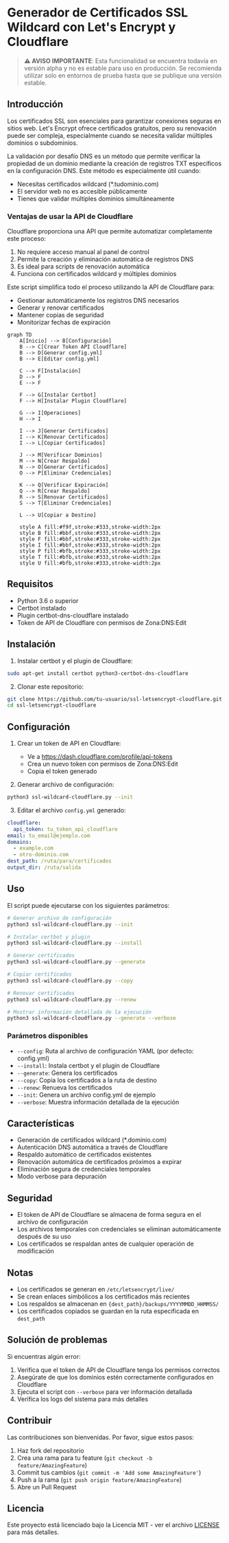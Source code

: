 # Generador de Certificados SSL Wildcard con Let's Encrypt y Cloudflare

> **⚠️ AVISO IMPORTANTE**: Esta funcionalidad se encuentra todavía en versión alpha y no es estable para uso en producción. Se recomienda utilizar solo en entornos de prueba hasta que se publique una versión estable.

## Introducción

Los certificados SSL son esenciales para garantizar conexiones seguras en sitios web. Let's Encrypt ofrece certificados gratuitos, pero su renovación puede ser compleja, especialmente cuando se necesita validar múltiples dominios o subdominios.

La validación por desafío DNS es un método que permite verificar la propiedad de un dominio mediante la creación de registros TXT específicos en la configuración DNS. Este método es especialmente útil cuando:
- Necesitas certificados wildcard (*.tudominio.com)
- El servidor web no es accesible públicamente
- Tienes que validar múltiples dominios simultáneamente

### Ventajas de usar la API de Cloudflare

Cloudflare proporciona una API que permite automatizar completamente este proceso:
1. No requiere acceso manual al panel de control
2. Permite la creación y eliminación automática de registros DNS
3. Es ideal para scripts de renovación automática
4. Funciona con certificados wildcard y múltiples dominios

Este script simplifica todo el proceso utilizando la API de Cloudflare para:
- Gestionar automáticamente los registros DNS necesarios
- Generar y renovar certificados
- Mantener copias de seguridad
- Monitorizar fechas de expiración

```mermaid
graph TD
    A[Inicio] --> B[Configuración]
    B --> C[Crear Token API Cloudflare]
    B --> D[Generar config.yml]
    B --> E[Editar config.yml]
    
    C --> F[Instalación]
    D --> F
    E --> F
    
    F --> G[Instalar Certbot]
    F --> H[Instalar Plugin Cloudflare]
    
    G --> I[Operaciones]
    H --> I
    
    I --> J[Generar Certificados]
    I --> K[Renovar Certificados]
    I --> L[Copiar Certificados]
    
    J --> M[Verificar Dominios]
    M --> N[Crear Respaldo]
    N --> O[Generar Certificados]
    O --> P[Eliminar Credenciales]
    
    K --> Q[Verificar Expiración]
    Q --> R[Crear Respaldo]
    R --> S[Renovar Certificados]
    S --> T[Eliminar Credenciales]
    
    L --> U[Copiar a Destino]
    
    style A fill:#f9f,stroke:#333,stroke-width:2px
    style B fill:#bbf,stroke:#333,stroke-width:2px
    style F fill:#bbf,stroke:#333,stroke-width:2px
    style I fill:#bbf,stroke:#333,stroke-width:2px
    style P fill:#bfb,stroke:#333,stroke-width:2px
    style T fill:#bfb,stroke:#333,stroke-width:2px
    style U fill:#bfb,stroke:#333,stroke-width:2px
```

## Requisitos

- Python 3.6 o superior
- Certbot instalado
- Plugin certbot-dns-cloudflare instalado
- Token de API de Cloudflare con permisos de Zona:DNS:Edit

## Instalación

1. Instalar certbot y el plugin de Cloudflare:
```bash
sudo apt-get install certbot python3-certbot-dns-cloudflare
```

2. Clonar este repositorio:
```bash
git clone https://github.com/tu-usuario/ssl-letsencrypt-cloudflare.git
cd ssl-letsencrypt-cloudflare
```

## Configuración

1. Crear un token de API en Cloudflare:
   - Ve a https://dash.cloudflare.com/profile/api-tokens
   - Crea un nuevo token con permisos de Zona:DNS:Edit
   - Copia el token generado

2. Generar archivo de configuración:
```bash
python3 ssl-wildcard-cloudflare.py --init
```

3. Editar el archivo `config.yml` generado:
```yaml
cloudflare:
  api_token: tu_token_api_cloudflare
email: tu_email@ejemplo.com
domains:
  - example.com
  - otro-dominio.com
dest_path: /ruta/para/certificados
output_dir: /ruta/salida
```

## Uso

El script puede ejecutarse con los siguientes parámetros:

```bash
# Generar archivo de configuración
python3 ssl-wildcard-cloudflare.py --init

# Instalar certbot y plugin
python3 ssl-wildcard-cloudflare.py --install

# Generar certificados
python3 ssl-wildcard-cloudflare.py --generate

# Copiar certificados
python3 ssl-wildcard-cloudflare.py --copy

# Renovar certificados
python3 ssl-wildcard-cloudflare.py --renew

# Mostrar información detallada de la ejecución
python3 ssl-wildcard-cloudflare.py --generate --verbose
```

### Parámetros disponibles

- `--config`: Ruta al archivo de configuración YAML (por defecto: config.yml)
- `--install`: Instala certbot y el plugin de Cloudflare
- `--generate`: Genera los certificados
- `--copy`: Copia los certificados a la ruta de destino
- `--renew`: Renueva los certificados
- `--init`: Genera un archivo config.yml de ejemplo
- `--verbose`: Muestra información detallada de la ejecución

## Características

- Generación de certificados wildcard (*.dominio.com)
- Autenticación DNS automática a través de Cloudflare
- Respaldo automático de certificados existentes
- Renovación automática de certificados próximos a expirar
- Eliminación segura de credenciales temporales
- Modo verbose para depuración

## Seguridad

- El token de API de Cloudflare se almacena de forma segura en el archivo de configuración
- Los archivos temporales con credenciales se eliminan automáticamente después de su uso
- Los certificados se respaldan antes de cualquier operación de modificación

## Notas

- Los certificados se generan en `/etc/letsencrypt/live/`
- Se crean enlaces simbólicos a los certificados más recientes
- Los respaldos se almacenan en `{dest_path}/backups/YYYYMMDD_HHMMSS/`
- Los certificados copiados se guardan en la ruta especificada en `dest_path`

## Solución de problemas

Si encuentras algún error:

1. Verifica que el token de API de Cloudflare tenga los permisos correctos
2. Asegúrate de que los dominios estén correctamente configurados en Cloudflare
3. Ejecuta el script con `--verbose` para ver información detallada
4. Verifica los logs del sistema para más detalles

## Contribuir

Las contribuciones son bienvenidas. Por favor, sigue estos pasos:

1. Haz fork del repositorio
2. Crea una rama para tu feature (`git checkout -b feature/AmazingFeature`)
3. Commit tus cambios (`git commit -m 'Add some AmazingFeature'`)
4. Push a la rama (`git push origin feature/AmazingFeature`)
5. Abre un Pull Request

## Licencia

Este proyecto está licenciado bajo la Licencia MIT - ver el archivo [LICENSE](LICENSE) para más detalles.


